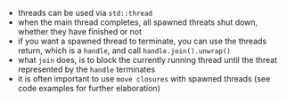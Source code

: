-  threads can be used via `std::thread`
-  when the main thread completes, all spawned threats shut down, whether they have finished or not
-  if you want a spawned thread to terminate, you can use the threads return, which is a `handle`, and call `handle.join().unwrap()`
-  what `join` does, is to block the currently running thread until the threat represented by the `handle` terminates
-  it is often important to use `move closures` with spawned threads (see code examples for further elaboration)
